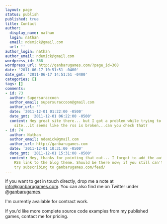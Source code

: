 ```yaml
---
layout: page
status: publish
published: true
title: Contact
author:
  display_name: nathan
  login: nathan
  email: ndemick@gmail.com
  url: ''
author_login: nathan
author_email: ndemick@gmail.com
wordpress_id: 368
wordpress_url: http://ganbarugames.com/?page_id=368
date: '2011-06-17 10:51:51 -0400'
date_gmt: '2011-06-17 14:51:51 -0400'
categories: []
tags: []
comments:
- id: 73
  author: Supersuraccoon
  author_email: supersuraccoon@gmail.com
  author_url: ''
  date: '2011-12-01 01:22:00 -0500'
  date_gmt: '2011-12-01 06:22:00 -0500'
  content: Hey great site there... but I got a problem while trying to subscribe the
    site...it seems like the rss is broken...can you check that?
- id: 74
  author: Nathan
  author_email: ndemick@gmail.com
  author_url: http://ganbarugames.com
  date: '2011-12-01 10:31:00 -0500'
  date_gmt: '2011-12-01 15:31:00 -0500'
  content: Hey, thanks for pointing that out... I forgot to add the auto-discovery
    RSS link to the blog theme. Should be there now; if you still can't access it,
    try subscribing to ganbarugames.com/feed/
---
```

<p>If you want to get in touch directly, drop me a note at <a href="mailto:info@ganbarugames.com">info@ganbarugames.com</a>. You can also find me on Twitter under <a href="http://twitter.com/#!/ganbarugames">@ganbarugames</a>. </p>
<p>I'm currently available for contract work.</p>
<p>If you'd like more complete source code examples from my published games, contact me for pricing.</p>
